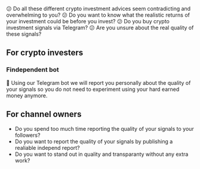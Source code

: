 :confused: Do all these different crypto investment advices seem contradicting and overwhelming to you?
:confused: Do you want to know what the realistic returns of your investment could be before you invest?
:confused: Do you buy crypto investment signals via Telegram?
:confused: Are you unsure about the real quality of these signals?

## For crypto investers


### Findependent bot
:rocket: Using our Telegram bot we will report you personally about the quality of your signals so you do not need to experiment using your hard earned money anymore.
 
## For channel owners
- Do you spend too much time reporting the quality of your signals to your followers?
- Do you want to report the quality of your signals by publishing a realiable independ report?
- Do you want to stand out in quality and transparanty without any extra work?
